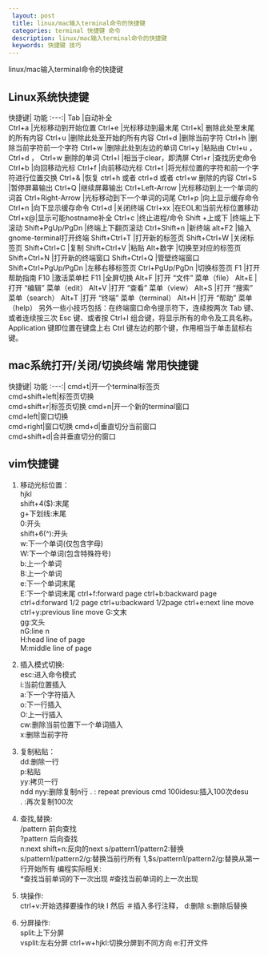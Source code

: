 ```yaml
---
 layout: post
 title: linux/mac输入terminal命令的快捷键
 categories: terminal 快捷键 命令
 description: linux/mac输入terminal命令的快捷键
 keywords: 快捷键 技巧
---
```


linux/mac输入terminal命令的快捷键

## Linux系统快捷键
快捷键| 功能
:---:|
Tab |自动补全   
Ctrl+a |光标移动到开始位置
Ctrl+e |光标移动到最末尾
Ctrl+k| 删除此处至末尾的所有内容
Ctrl+u |删除此处至开始的所有内容
Ctrl+d |删除当前字符
Ctrl+h |删除当前字符前一个字符
Ctrl+w |删除此处到左边的单词
Ctrl+y |粘贴由 Ctrl+u ， Ctrl+d ， Ctrl+w 删除的单词
Ctrl+l |相当于clear，即清屏
Ctrl+r |查找历史命令
Ctrl+b |向回移动光标
Ctrl+f |向前移动光标
Ctrl+t |将光标位置的字符和前一个字符进行位置交换
Ctrl+& |恢复 ctrl+h 或者 ctrl+d 或者 ctrl+w 删除的内容
Ctrl+S |暂停屏幕输出
Ctrl+Q |继续屏幕输出
Ctrl+Left-Arrow |光标移动到上一个单词的词首
Ctrl+Right-Arrow |光标移动到下一个单词的词尾
Ctrl+p |向上显示缓存命令
Ctrl+n |向下显示缓存命令
Ctrl+d |关闭终端
Ctrl+xx |在EOL和当前光标位置移动
Ctrl+x@|显示可能hostname补全
Ctrl+c |终止进程/命令
Shift +上或下 |终端上下滚动
Shift+PgUp/PgDn |终端上下翻页滚动
Ctrl+Shift+n |新终端
alt+F2 |输入gnome-terminal打开终端
Shift+Ctrl+T |打开新的标签页
Shift+Ctrl+W |关闭标签页
Shift+Ctrl+C |复制
Shift+Ctrl+V |粘贴
Alt+数字 |切换至对应的标签页
Shift+Ctrl+N |打开新的终端窗口
Shift+Ctrl+Q |管壁终端窗口
Shift+Ctrl+PgUp/PgDn |左移右移标签页
Ctrl+PgUp/PgDn |切换标签页
F1 |打开帮助指南
F10 |激活菜单栏
F11 |全屏切换
Alt+F |打开 “文件” 菜单（file）
Alt+E |打开 “编辑” 菜单（edit）
Alt+V |打开 “查看” 菜单（view）
Alt+S |打开 “搜索” 菜单（search）
Alt+T |打开 “终端” 菜单（terminal）
Alt+H |打开 “帮助” 菜单（help）
另外一些小技巧包括：在终端窗口命令提示符下，连续按两次 Tab 键、或者连续按三次 Esc 键、或者按 Ctrl+I 组合键，将显示所有的命令及工具名称。Application 键即位置在键盘上右 Ctrl 键左边的那个键，作用相当于单击鼠标右键。

## mac系统打开/关闭/切换终端 常用快捷键
快捷键| 功能
:---:|
cmd+t|开一个terminal标签页    
cmd+shift+left|标签页切换     
cmd+shift+r|标签页切换
cmd+n|开一个新的terminal窗口  
cmd+left|窗口切换   
cmd+right|窗口切换
cmd+d|垂直切分当前窗口    
cmd+shift+d|合并垂直切分的窗口

## vim快捷键
1. 移动光标位置：  
    hjkl    
    shift+4($):末尾    
    g+下划线:末尾       
    0:开头   
    shift+6(^):开头            
    w:下一个单词(仅包含字母)     
    W:下一个单词(包含特殊符号)     
    b:上一个单词    
    B:上一个单词  
    e:下一个单词末尾  
    E:下一个单词末尾
    ctrl+f:forward  page    ctrl+b:backward page   ctrl+d:forward 1/2 page    ctrl+u:backward 1/2page    ctrl+e:next line move   ctrl+y:previous line move
    G:文末    
    gg:文头    
    nG:line n   
    H:head line of page   
    M:middle line of page

2. 插入模式切换:  
      esc:进入命令模式      
      i:当前位置插入     
      a:下一个字符插入       
      o:下一行插入      
      O:上一行插入       
      cw:删除当前位置下一个单词插入       
      x:删除当前字符

3. 复制粘贴：  
     dd:删除一行  
     p:粘贴    
     yy:拷贝一行   
     ndd nyy:删除复制n行
     . : repeat previous cmd
     100idesu:插入100次desu  
     . :再次复制100次  

4. 查找,替换:  
     /pattern  前向查找    
     ?pattern 后向查找     
     n:next      shift+n:反向的next
     s/pattern1/pattern2:替换       
     s/pattern1/pattern2/g:替换当前行所有
     1,$s/pattern1/pattern2/g:替换从第一行开始所有
     编程实际相关:  
     \*查找当前单词的下一次出现  #查找当前单词的上一次出现

5. 块操作:  
     ctrl+v:开始选择要操作的块
     I 然后   ＃插入多行注释，
     d:删除   s:删除后替换  

6. 分屏操作:  
      split:上下分屏    
      vsplit:左右分屏
      ctrl+w+hjkl:切换分屏到不同方向
      e:打开文件
